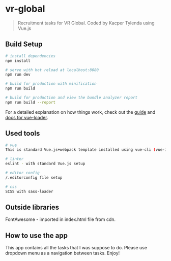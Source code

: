 # vr-global

> Recruitment tasks for VR Global.
> Coded by Kacper Tylenda using Vue.js

## Build Setup

``` bash
# install dependencies
npm install

# serve with hot reload at localhost:8080
npm run dev

# build for production with minification
npm run build

# build for production and view the bundle analyzer report
npm run build --report
```

For a detailed explanation on how things work, check out the [guide](http://vuejs-templates.github.io/webpack/) and [docs for vue-loader](http://vuejs.github.io/vue-loader).

## Used tools

``` bash
# vue
This is standard Vue.js+webpack template installed using vue-cli (vue-init webpack).

# linter
eslint - with standard Vue.js setup

# editor config
/.editorconfig file setup

# css
SCSS with sass-loader
```

## Outside libraries
FontAwesome - imported in index.html file from cdn.

## How to use the app

This app contains all the tasks that I was suppose to do. Please use dropdown menu as a navigation between tasks. Enjoy!
